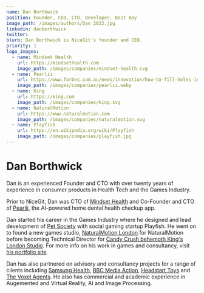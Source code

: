 ```yaml
---
name: Dan Borthwick
position: Founder, CEO, CTO, Developer, Best Boy
image_path: /images/authors/Dan 2023.jpg
linkedin: danborthwick
twitter:
blurb: Dan Borthwick is NiceGit's founder and CEO. 
priority: 1
logo_images:
  - name: Mindset Health
    url: https://mindsethealth.com
    image_path: /images/companies/mindset-health.svg
  - name: Pearlii
    url: https://www.forbes.com.au/news/innovation/how-to-fill-holes-in-dental-care-without-seeing-a-dentist/
    image_path: /images/companies/pearlii.webp
  - name: King
    url: https://king.com
    image_path: /images/companies/king.svg
  - name: NaturalMotion
    url: https://www.naturalmotion.com
    image_path: /images/companies/naturalmotion.svg
  - name: Playfish
    url: https://en.wikipedia.org/wiki/Playfish
    image_path: /images/companies/playfish.jpg
---
```


# Dan Borthwick

Dan is an experienced Founder and CTO with over twenty years of experience in consumer products in Health Tech and the Games Industry.

Prior to NiceGit, Dan was CTO of [Mindset Health](https://mindsethealth.com) and Co-Founder and CTO of [Pearlii](https://www.forbes.com.au/news/innovation/how-to-fill-holes-in-dental-care-without-seeing-a-dentist/), the AI-powered home dental health checkup app.

Dan started his career in the Games Industry where he designed and lead development of [Pet Society](https://petpedia.fandom.com/wiki/Pet_Society) with social gaming startup Playfish. He went on to found a new games studio, [NaturalMotion London](https://www.naturalmotion.com/london-studio/) for NaturalMotion before becoming Technical Director for [Candy Crush behemoth King's London Studio](https://careers.king.com/us/en/london). For more info on his work in games and consultancy, visit [his portfolio site](https://smartcasual.cc/).

Dan has also partnered on advisory and consultancy projects for a range of clients including [Samsung Health](https://www.samsung.com/au/apps/samsung-health/), [BBC Media Action](https://www.bbc.co.uk/mediaaction/), [Headstart Toys](https://headstartint.com/) and [The Voxel Agents](https://www.thevoxelagents.com/). He also has commercial and academic experience in Augemented and Virtual Reality, AI and Image Processing.
